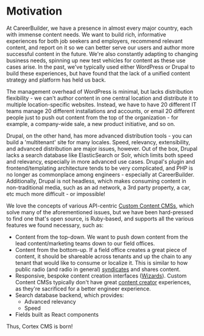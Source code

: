 # Motivation

At CareerBuilder, we have a presence in almost every major country, each with immense content needs. We want to build rich, informative experiences for both job seekers and employers, recommend relevant content, and report on it so we can better serve our users and author more successful content in the future. We're also constantly adapting to changing business needs, spinning up new test vehicles for content as these use cases arise. In the past, we've typically used either WordPress or Drupal to build these experiences, but have found that the lack of a unified content strategy and platform has held us back.

The management overhead of WordPress is minimal, but lacks distribution flexibility - we can't author content in one central location and distribute it to multiple location-specific websites. Instead, we have to have 20 different IT teams manage 20 different installations and accounts, or email 20 different people just to push out content from the top of the organization - for example, a company-wide sale, a new product initiative, and so on.

Drupal, on the other hand, has more advanced distribution tools - you can build a 'multitenant' site for many locales. Speed, relevancy, extensibility, and advanced distribution are major issues, however. Out of the box, Drupal lacks a search database like ElasticSearch or Solr, which limits both speed and relevancy, especially in more advanced use cases. Drupal's plugin and frontend/templating architecture tends to be very complicated, and PHP is no longer as commonplace among engineers - especially at CareerBuilder. Additionally, Drupal is not headless, which makes consuming content in non-traditional media, such as an ad network, a 3rd party property, a car, etc much more difficult - or impossible!

We love the concepts of various API-centric [Custom Content CMSs](/glossary.md#custom-content-cms), which solve many of the aforementioned issues, but we have been hard-pressed to find one that's open source, is Ruby-based, and supports all the various features we found necessary, such as:

* Content from the top-down. We want to push down content from the lead content/marketing teams down to our field offices.
* Content from the bottom-up. If a field office creates a great piece of content, it should be shareable across tenants and up the chain to any tenant that would like to consume or localize it. This is similar to how public radio \(and radio in general\) [syndicates](https://en.wikipedia.org/wiki/Broadcast_syndication#Radio_syndication) and shares content.
* Responsive, bespoke content creation interfaces \([Wizards](/basics/designing-wizards.md)\). Custom Content CMSs typically don't have great [content creator](/glossary.md#content-creator) experiences, as they're sacrificed for a better engineer experience.
* Search database backend, which provides:
  * Advanced relevancy
  * Speed
* Fields built as React components

Thus, Cortex CMS is born!

